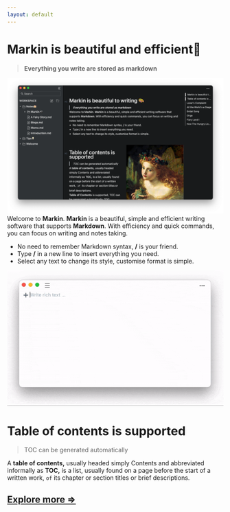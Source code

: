 ```yaml
---
layout: default
---
```


# **Markin is beautiful and efficient📝**

> **Everything you write are stored as markdown**

![write efficiently](/assets/img/markin.png)
Welcome to **Markin**. **Markin** is a beautiful, simple and efficient writing software that supports **Markdown**. With efficiency and quick commands, you can focus on writing and notes taking.
* No need to remember Markdown syntax, **/** is your friend.
* Type **/** in a new line to insert everything you need.
* Select any text to change its style, customise format is simple.

![write efficiently](/assets/img/markin.gif)

# Table of contents is supported

> TOC can be generated automatically

A **table of contents,** usually headed simply Contents and abbreviated informally as **TOC,** is a list, usually found on a page before the start of a written work, `of` its chapter or section titles or brief descriptions.




## [Explore more =>](./support-en.html)